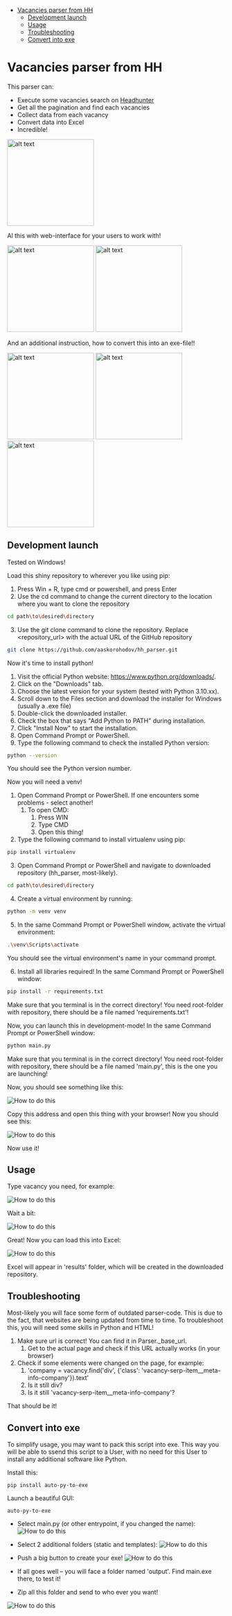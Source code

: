 <!-- TOC -->
* [Vacancies parser from HH](#vacancies-parser-from-hh)
  * [Development launch](#development-launch)
  * [Usage](#usage)
  * [Troubleshooting](#troubleshooting)
  * [Convert into exe](#convert-into-exe)
<!-- TOC -->


# Vacancies parser from HH

This parser can:

- Execute some vacancies search on [Headhunter](https://hh.ru)
- Get all the pagination and find each vacancies
- Collect data from each vacancy
- Convert data into Excel
- Incredible!

<img src="docs/thumb_upp.png" alt="alt text" width="200"/>

Al this with web-interface for your users to work with!

<img src="docs/thumb_upp.png" alt="alt text" width="200"/> <img src="docs/thumb_upp.png" alt="alt text" width="200"/>

And an additional instruction, how to convert this into an exe-file!!

<img src="docs/thumb_upp.png" alt="alt text" width="200"/> <img src="docs/thumb_upp.png" alt="alt text" width="200"/> <img src="docs/thumb_upp.png" alt="alt text" width="200"/>

## Development launch

Tested on Windows!

Load this shiny repository to wherever you like using pip:

1. Press Win + R, type cmd or powershell, and press Enter
2. Use the cd command to change the current directory to the location where you want to clone the repository

```bash
cd path\to\desired\directory
```

3. Use the git clone command to clone the repository. Replace <repository_url> with the actual URL of the GitHub repository

```bash
git clone https://github.com/aaskorohodov/hh_parser.git
```

Now it's time to install python!

1. Visit the official Python website: https://www.python.org/downloads/.
2. Click on the "Downloads" tab.
3. Choose the latest version for your system (tested with Python 3.10.xx).
4. Scroll down to the Files section and download the installer for Windows (usually a .exe file)
5. Double-click the downloaded installer.
6. Check the box that says "Add Python to PATH" during installation.
7. Click "Install Now" to start the installation.
8. Open Command Prompt or PowerShell.
9. Type the following command to check the installed Python version:

```bash
python --version
```

You should see the Python version number.

Now you will need a venv!

1. Open Command Prompt or PowerShell. If one encounters some problems - select another!
   1. To open CMD:
      1. Press WIN
      2. Type CMD
      3. Open this thing!
2. Type the following command to install virtualenv using pip:

```bash
pip install virtualenv
```

3. Open Command Prompt or PowerShell and navigate to downloaded repository (hh_parser, most-likely).

```bash
cd path\to\desired\directory
```

4. Create a virtual environment by running:

```bash
python -m venv venv
```

5. In the same Command Prompt or PowerShell window, activate the virtual environment:

```bash
.\venv\Scripts\activate
```

You should see the virtual environment's name in your command prompt.

6. Install all libraries required! In the same Command Prompt or PowerShell window:

```bash 
pip install -r requirements.txt
```

Make sure that you terminal is in the correct directory! You need root-folder with repository,
there should be a file named 'requirements.txt'!

Now, you can launch this in development-mode! In the same Command Prompt or PowerShell window:

```bash
python main.py
```

Make sure that you terminal is in the correct directory! You need root-folder with repository,
there should be a file named 'main.py', this is the one you are launching!

Now, you should see something like this:

![How to do this](docs/Screenshot_5.png)

Copy this address and open this thing with your browser! Now you should see this:

![How to do this](docs/Screenshot_6.png)

Now use it!

## Usage

Type vacancy you need, for example:

![How to do this](docs/Screenshot_7.png)

Wait a bit:

![How to do this](docs/Screenshot_8.png)

Great! Now you can load this into Excel:

![How to do this](docs/Screenshot_9.png)

Excel will appear in 'results' folder, which will be created in the downloaded repository.

## Troubleshooting

Most-likely you will face some form of outdated parser-code. This is due to the fact, that
websites are being updated from time to time. To troubleshoot this, you will need some skills
in Python and HTML!

1. Make sure url is correct! You can find it in Parser._base_url.
   1. Get to the actual page and check if this URL actually works (in your browser)
2. Check if some elements were changed on the page, for example:
   1. 'company = vacancy.find('div', {'class': 'vacancy-serp-item__meta-info-company'}).text'
   2. Is it still div?
   3. Is it still 'vacancy-serp-item__meta-info-company'?

That should be it!

## Convert into exe

To simplify usage, you may want to pack this script into exe. This way you will be able to ssend this script to a
User, with no need for this User to install any additional software like Python.

Install this:

```commandline
pip install auto-py-to-exe
```

Launch a beautiful GUI:

```commandline
auto-py-to-exe
```

* Select main.py (or other entrypoint, if you changed the name):
![How to do this](docs/Screenshot_1.png)

* Select 2 additional folders (static and templates):
![How to do this](docs/Screenshot_2.png)

* Push a big button to create your exe!
![How to do this](docs/Screenshot_3.png)

* If all goes well – you will face a folder named 'output'. Find main.exe there, to test it!
* Zip all this folder and send to who ever you want!

![How to do this](docs/Screenshot_4.png)